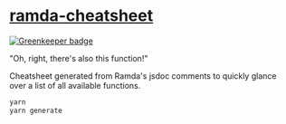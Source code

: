 # [ramda-cheatsheet](https://evgenykochetkov.github.io/ramda-cheatsheet/)

[![Greenkeeper badge](https://badges.greenkeeper.io/evgenykochetkov/ramda-cheatsheet.svg)](https://greenkeeper.io/)

"Oh, right, there's also this function!"

Cheatsheet generated from Ramda's jsdoc comments to quickly glance over a list of all available functions.

```bash
yarn
yarn generate
```

